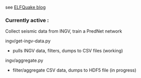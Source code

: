 see [ELFQuake blog](https://elfquake.wordpress.com/)

### Currently active :

Collect seismic data from INGV, train a PredNet network

ingv/get-ingv-data.py

- pulls INGV data, filters, dumps to CSV files (working)

ingv/aggregate.py

- filter/aggregate CSV data, dumps to HDF5 file (in progress)
